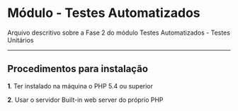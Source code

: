 Módulo - Testes Automatizados
=====================

Arquivo descritivo sobre a Fase 2 do módulo Testes Automatizados - 
Testes Unitários

-----------------------------
Procedimentos para instalação
-----------------------------
**1**. Ter instalado na máquina o PHP 5.4 ou superior

**2**. Usar o servidor Built-in web server do próprio PHP



